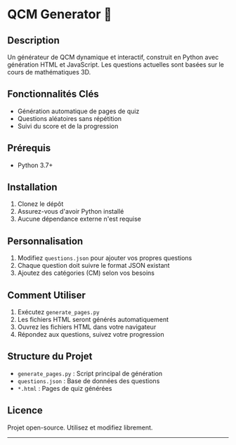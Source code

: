 # QCM Generator 🧠

## Description
Un générateur de QCM dynamique et interactif, construit en Python avec génération HTML et JavaScript.
Les questions actuelles sont basées sur le cours de mathématiques 3D.

## Fonctionnalités Clés
- Génération automatique de pages de quiz
- Questions aléatoires sans répétition
- Suivi du score et de la progression

## Prérequis
- Python 3.7+

## Installation
1. Clonez le dépôt
2. Assurez-vous d'avoir Python installé
3. Aucune dépendance externe n'est requise

## Personnalisation
1. Modifiez `questions.json` pour ajouter vos propres questions
2. Chaque question doit suivre le format JSON existant
3. Ajoutez des catégories (CM) selon vos besoins

## Comment Utiliser
1. Exécutez `generate_pages.py`
2. Les fichiers HTML seront générés automatiquement
3. Ouvrez les fichiers HTML dans votre navigateur
4. Répondez aux questions, suivez votre progression

## Structure du Projet
- `generate_pages.py` : Script principal de génération
- `questions.json` : Base de données des questions
- `*.html` : Pages de quiz générées


## Licence
Projet open-source. Utilisez et modifiez librement.

---
